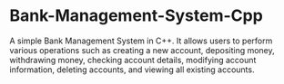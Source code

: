 # Bank-Management-System-Cpp
A simple Bank Management System in C++. It allows users to perform various operations such as creating a new account, depositing money, withdrawing money, checking account details, modifying account information, deleting accounts, and viewing all existing accounts. 
